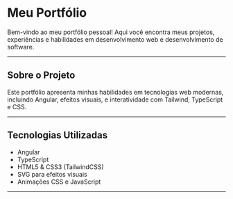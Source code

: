 # Meu Portfólio

Bem-vindo ao meu portfólio pessoal! Aqui você encontra meus projetos, experiências e habilidades em desenvolvimento web e desenvolvimento de software.

---

## Sobre o Projeto

Este portfólio apresenta minhas habilidades em tecnologias web modernas, incluindo Angular, efeitos visuais, e interatividade com Tailwind, TypeScript e CSS.

---

## Tecnologias Utilizadas

- Angular 
- TypeScript
- HTML5 & CSS3 (TailwindCSS)
- SVG para efeitos visuais
- Animações CSS e JavaScript

---
